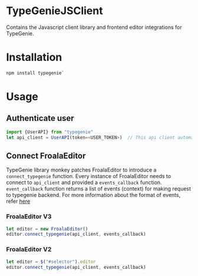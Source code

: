 # TypeGenieJSClient
Contains the Javascript client library and frontend editor integrations for TypeGenie.


# Installation
```bash
npm install typegenie`
```

# Usage

## Authenticate user
```js
import {UserAPI} from "typegenie"
let api_client = UserAPI(token=<USER_TOKEN>)  // This api client automatrically renews tokens
```

## Connect FroalaEditor
TypeGenie library monkey patches FroalaEditor to introduce a `connect_typegenie` function. Every instance of FroalaEditor needs to connect to `api_client` and provided a `events_callback` function. `event_callback` function returns a list of events (context) for making request to typegenie backend. For more information about the format of events, refer [here](http://api.typegenie.net/#upload-dialogues)

### FroalaEditor V3
```js
let editor = new FroalaEditor()
editor.connect_typegenie(api_client, events_callback)
```

### FroalaEditor V2
```js
let editor = $("#selector").editor
editor.connect_typegenie(api_client, events_callback)
```


